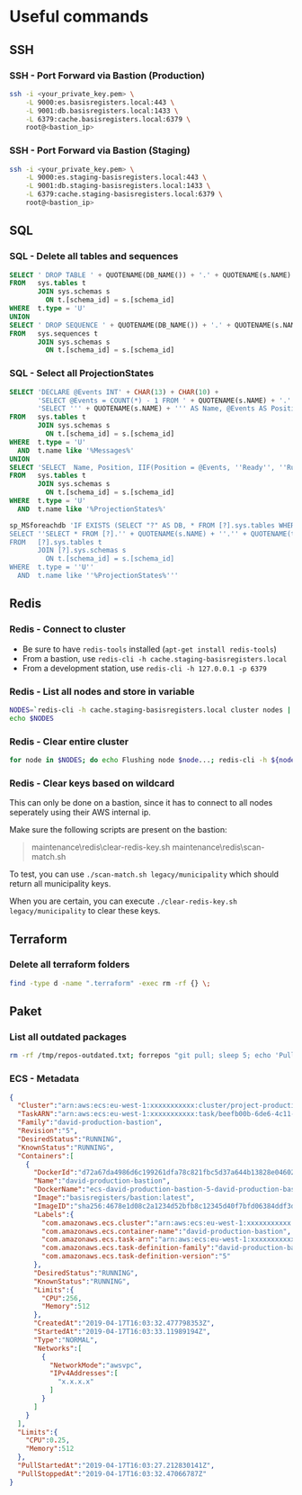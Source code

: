 # Useful commands

## SSH

### SSH - Port Forward via Bastion (Production)

```bash
ssh -i <your_private_key.pem> \
    -L 9000:es.basisregisters.local:443 \
    -L 9001:db.basisregisters.local:1433 \
    -L 6379:cache.basisregisters.local:6379 \
    root@<bastion_ip>
```

### SSH - Port Forward via Bastion (Staging)

```bash
ssh -i <your_private_key.pem> \
    -L 9000:es.staging-basisregisters.local:443 \
    -L 9001:db.staging-basisregisters.local:1433 \
    -L 6379:cache.staging-basisregisters.local:6379 \
    root@<bastion_ip>
```

## SQL

### SQL - Delete all tables and sequences

```sql
SELECT ' DROP TABLE ' + QUOTENAME(DB_NAME()) + '.' + QUOTENAME(s.NAME) + '.' + QUOTENAME(t.NAME) + '; '
FROM   sys.tables t
       JOIN sys.schemas s
         ON t.[schema_id] = s.[schema_id]
WHERE  t.type = 'U'
UNION
SELECT ' DROP SEQUENCE ' + QUOTENAME(DB_NAME()) + '.' + QUOTENAME(s.NAME) + '.' + QUOTENAME(t.NAME) + '; '
FROM   sys.sequences t
       JOIN sys.schemas s
         ON t.[schema_id] = s.[schema_id]
```

### SQL - Select all ProjectionStates

```sql
SELECT 'DECLARE @Events INT' + CHAR(13) + CHAR(10) +
       'SELECT @Events = COUNT(*) - 1 FROM ' + QUOTENAME(s.NAME) + '.' + QUOTENAME(t.NAME) + CHAR(13) + CHAR(10) +
       'SELECT ''' + QUOTENAME(s.NAME) + ''' AS Name, @Events AS Position, '''' As Status UNION' + CHAR(13) + CHAR(10)
FROM   sys.tables t
       JOIN sys.schemas s
         ON t.[schema_id] = s.[schema_id]
WHERE  t.type = 'U'
  AND  t.name like '%Messages%'
UNION
SELECT 'SELECT  Name, Position, IIF(Position = @Events, ''Ready'', ''Running'') AS Status FROM ' + QUOTENAME(s.NAME) + '.' + QUOTENAME(t.NAME) + ' UNION '
FROM   sys.tables t
       JOIN sys.schemas s
         ON t.[schema_id] = s.[schema_id]
WHERE  t.type = 'U'
  AND  t.name like '%ProjectionStates%'
```

```sql
sp_MSforeachdb 'IF EXISTS (SELECT "?" AS DB, * FROM [?].sys.tables WHERE name like ''%ProjectionStates%'')
SELECT ''SELECT * FROM [?].'' + QUOTENAME(s.NAME) + ''.'' + QUOTENAME(t.NAME) + ''; ''
FROM   [?].sys.tables t
       JOIN [?].sys.schemas s
         ON t.[schema_id] = s.[schema_id]
WHERE  t.type = ''U''
  AND  t.name like ''%ProjectionStates%'''
```

## Redis

### Redis - Connect to cluster

* Be sure to have `redis-tools` installed (`apt-get install redis-tools`)
* From a bastion, use `redis-cli -h cache.staging-basisregisters.local`
* From a development station, use `redis-cli -h 127.0.0.1 -p 6379`

### Redis - List all nodes and store in variable

```bash
NODES=`redis-cli -h cache.staging-basisregisters.local cluster nodes | cut -f2 -d' '`
echo $NODES
```

### Redis - Clear entire cluster

```bash
for node in $NODES; do echo Flushing node $node...; redis-cli -h ${node%:*} -p ${node##*:} flushall; done
```

### Redis - Clear keys based on wildcard

This can only be done on a bastion, since it has to connect to all nodes seperately using their AWS internal ip.

Make sure the following scripts are present on the bastion:

> maintenance\redis\clear-redis-key.sh
> maintenance\redis\scan-match.sh

To test, you can use `./scan-match.sh legacy/municipality` which should return all municipality keys.

When you are certain, you can execute `./clear-redis-key.sh legacy/municipality` to clear these keys.

## Terraform

### Delete all terraform folders

```bash
find -type d -name ".terraform" -exec rm -rf {} \;
```

## Paket

### List all outdated packages

```bash
rm -rf /tmp/repos-outdated.txt; forrepos "git pull; sleep 5; echo 'Pulled '(pwd); echo (pwd) >> /tmp/repos-outdated.txt; mono .paket/paket.exe outdated --ignore-constraints | awk '/Outdated packages found:/,/Performance:/' >> /tmp/repos-outdated.txt; sleep 5; echo >> /tmp/repos-outdated.txt; echo 'Outdated '(pwd);"; echo 'Outdated check done!!'
```

### ECS - Metadata

```json
{
  "Cluster":"arn:aws:ecs:eu-west-1:xxxxxxxxxxx:cluster/project-production",
  "TaskARN":"arn:aws:ecs:eu-west-1:xxxxxxxxxxx:task/beefb00b-6de6-4c11-ab89-c80839b70ea8",
  "Family":"david-production-bastion",
  "Revision":"5",
  "DesiredStatus":"RUNNING",
  "KnownStatus":"RUNNING",
  "Containers":[
    {
      "DockerId":"d72a67da4986d6c199261dfa78c821fbc5d37a644b13828e046026afa0e82273",
      "Name":"david-production-bastion",
      "DockerName":"ecs-david-production-bastion-5-david-production-bastion-dec291e7d6ec9bf09001",
      "Image":"basisregisters/bastion:latest",
      "ImageID":"sha256:4678e1d08c2a1234d52bfb8c12345d40f7bfd06384ddf3d9921fe02db5518661",
      "Labels":{
        "com.amazonaws.ecs.cluster":"arn:aws:ecs:eu-west-1:xxxxxxxxxxx:cluster/project-production",
        "com.amazonaws.ecs.container-name":"david-production-bastion",
        "com.amazonaws.ecs.task-arn":"arn:aws:ecs:eu-west-1:xxxxxxxxxxx:task/beefb00b-6de6-4c11-ab89-c80839b70ea8",
        "com.amazonaws.ecs.task-definition-family":"david-production-bastion",
        "com.amazonaws.ecs.task-definition-version":"5"
      },
      "DesiredStatus":"RUNNING",
      "KnownStatus":"RUNNING",
      "Limits":{
        "CPU":256,
        "Memory":512
      },
      "CreatedAt":"2019-04-17T16:03:32.477798353Z",
      "StartedAt":"2019-04-17T16:03:33.11989194Z",
      "Type":"NORMAL",
      "Networks":[
        {
          "NetworkMode":"awsvpc",
          "IPv4Addresses":[
            "x.x.x.x"
          ]
        }
      ]
    }
  ],
  "Limits":{
    "CPU":0.25,
    "Memory":512
  },
  "PullStartedAt":"2019-04-17T16:03:27.212830141Z",
  "PullStoppedAt":"2019-04-17T16:03:32.47066787Z"
}
```
